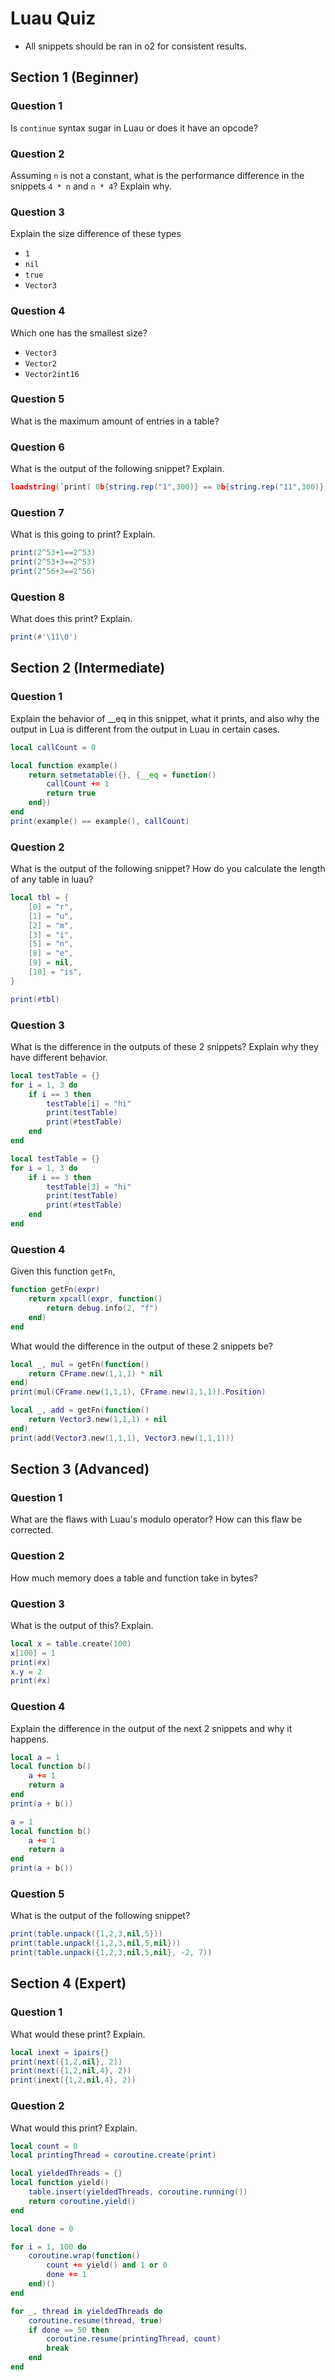 # Luau Quiz

* All snippets should be ran in o2 for consistent results.

## Section 1 (Beginner)

### Question 1
Is ``continue`` syntax sugar in Luau or does it have an opcode?

### Question 2
Assuming ``n`` is not a constant, what is the performance difference in the snippets ``4 * n`` and ``n * 4``? Explain why.

### Question 3
Explain the size difference of these types

* ``1``
* ``nil``
* ``true``
* ``Vector3``

### Question 4
Which one has the smallest size?

* ``Vector3``
* ``Vector2``
* ``Vector2int16``

### Question 5
What is the maximum amount of entries in a table?

### Question 6
What is the output of the following snippet? Explain.
```lua
loadstring(`print( 0b{string.rep("1",300)} == 0b{string.rep("11",300)} )`)()
```

### Question 7
What is this going to print? Explain.
```lua
print(2^53+1==2^53)
print(2^53+3==2^53)
print(2^56+3==2^56)
```

### Question 8
What does this print? Explain.
```lua
print(#'\11\0')
```

## Section 2 (Intermediate)

### Question 1

Explain the behavior of __eq in this snippet, what it prints, and also why the output in Lua is different from the output in Luau in certain cases.
```lua
local callCount = 0

local function example()
    return setmetatable({}, {__eq = function() 
        callCount += 1
        return true 
    end}) 
end
print(example() == example(), callCount)
```

### Question 2
What is the output of the following snippet? How do you calculate the length of any table in luau?
```lua
local tbl = {
    [0] = "r",
    [1] = "u",
    [2] = "m",
    [3] = "i",
    [5] = "n",
    [8] = "e",
    [9] = nil,
    [10] = "is",
}

print(#tbl)
```

### Question 3

What is the difference in the outputs of these 2 snippets? Explain why they have different behavior.
```lua
local testTable = {}
for i = 1, 3 do
    if i == 3 then
        testTable[i] = "hi"
        print(testTable)
        print(#testTable)
    end
end
```

```lua
local testTable = {}
for i = 1, 3 do
    if i == 3 then
        testTable[3] = "hi"
        print(testTable)
        print(#testTable)
    end
end
```

### Question 4
Given this function ``getFn``,

```lua
function getFn(expr)
    return xpcall(expr, function()
        return debug.info(2, "f")
    end)
end
```

What would the difference in the output of these 2 snippets be?

```lua
local _, mul = getFn(function()
    return CFrame.new(1,1,1) * nil
end)
print(mul(CFrame.new(1,1,1), CFrame.new(1,1,1)).Position)
```
```lua
local _, add = getFn(function()
    return Vector3.new(1,1,1) + nil
end)
print(add(Vector3.new(1,1,1), Vector3.new(1,1,1)))
```

## Section 3 (Advanced)

### Question 1
What are the flaws with Luau's modulo operator? How can this flaw be corrected.

### Question 2
How much memory does a table and function take in bytes?

### Question 3

What is the output of this? Explain.
```lua
local x = table.create(100)
x[100] = 1
print(#x)
x.y = 2
print(#x)
```

### Question 4
Explain the difference in the output of the next 2 snippets and why it happens. 

```lua
local a = 1
local function b()
    a += 1
    return a
end
print(a + b())
```

```lua
a = 1
local function b()
    a += 1
    return a
end
print(a + b())
```

### Question 5
What is the output of the following snippet?
```lua
print(table.unpack({1,2,3,nil,5}))
print(table.unpack({1,2,3,nil,5,nil}))
print(table.unpack({1,2,3,nil,5,nil}, -2, 7))
```
## Section 4 (Expert)

### Question 1
What would these print? Explain.
```lua
local inext = ipairs{}
print(next({1,2,nil}, 2))
print(next({1,2,nil,4}, 2))
print(inext({1,2,nil,4}, 2))
```

### Question 2
What would this print? Explain.
```lua
local count = 0
local printingThread = coroutine.create(print)

local yieldedThreads = {}
local function yield()
    table.insert(yieldedThreads, coroutine.running())
    return coroutine.yield()
end

local done = 0

for i = 1, 100 do
    coroutine.wrap(function()
        count += yield() and 1 or 0
        done += 1
    end)()
end

for _, thread in yieldedThreads do
    coroutine.resume(thread, true)
    if done == 50 then
        coroutine.resume(printingThread, count)
        break
    end
end
```

